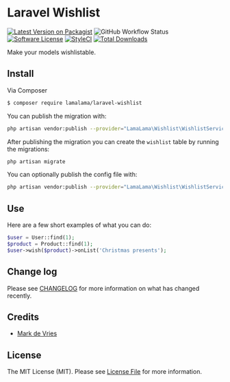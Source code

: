 # Laravel Wishlist

[![Latest Version on Packagist](https://img.shields.io/packagist/v/lamalama/laravel-wishlist.svg?style=flat-square)](https://packagist.org/packages/lamalama/laravel-wishlist)
![GitHub Workflow Status](https://img.shields.io/github/workflow/status/lamalama/laravel-wishlist/run-tests?label=tests)
[![Software License](https://img.shields.io/badge/license-MIT-brightgreen.svg?style=flat-square)](LICENSE.md)
[![StyleCI](https://github.styleci.io/repos/268217938/shield?branch=master)](https://github.styleci.io/repos/268217938)
[![Total Downloads](https://img.shields.io/packagist/dt/lamalama/laravel-wishlist.svg?style=flat-square)](https://packagist.org/packages/lamalama/laravel-wishlist)

Make your models wishlistable. 

## Install

Via Composer

``` bash
$ composer require lamalama/laravel-wishlist
```

You can publish the migration with:
```bash
php artisan vendor:publish --provider="LamaLama\Wishlist\WishlistServiceProvider" --tag="migrations"
```

After publishing the migration you can create the `wishlist` table by running the migrations:

```bash
php artisan migrate
```

You can optionally publish the config file with:
```bash
php artisan vendor:publish --provider="LamaLama\Wishlist\WishlistServiceProvider" --tag="config"
```

## Use

Here are a few short examples of what you can do:

```php
$user = User::find(1);
$product = Product::find(1);
$user->wish($product)->onList('Christmas presents');
```

## Change log

Please see [CHANGELOG](CHANGELOG.md) for more information on what has changed recently.

## Credits

- [Mark de Vries](https://github.com/lamalamaMark)

## License

The MIT License (MIT). Please see [License File](LICENSE.md) for more information.

[ico-version]: https://img.shields.io/packagist/v/lamalama/laravel-wishlist.svg?style=flat-square
[ico-license]: https://img.shields.io/badge/license-MIT-brightgreen.svg?style=flat-square
[link-packagist]: https://packagist.org/packages/lamalama/laravel-wishlist
